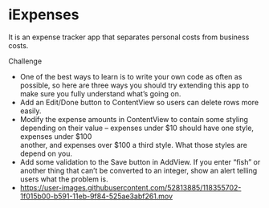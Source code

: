 # iExpenses
It is an  expense tracker app that separates personal costs from business costs.

Challenge
- One of the best ways to learn is to write your own code as often as possible, so here are three ways you should try extending this app to make sure you fully       understand what’s going on.
- Add an Edit/Done button to ContentView so users can delete rows more easily.
- Modify the expense amounts in ContentView to contain some styling depending on their value – expenses under $10 should have one style, expenses under $100     
  another, and expenses over $100 a third style. What those styles are depend on you.
- Add some validation to the Save button in AddView. If you enter “fish” or another thing that can’t be converted to an integer, show an alert telling users what     the problem is.
- 
  https://user-images.githubusercontent.com/52813885/118355702-1f015b00-b591-11eb-9f84-525ae3abf261.mov


